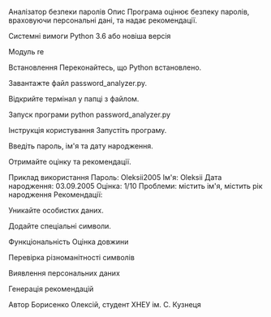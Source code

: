 Аналізатор безпеки паролів
Опис
Програма оцінює безпеку паролів, враховуючи персональні дані, та надає рекомендації.

Системні вимоги
Python 3.6 або новіша версія

Модуль re

Встановлення
Переконайтесь, що Python встановлено.

Завантажте файл password_analyzer.py.

Відкрийте термінал у папці з файлом.

Запуск програми
python password_analyzer.py

Інструкція користування
Запустіть програму.

Введіть пароль, ім'я та дату народження.

Отримайте оцінку та рекомендації.

Приклад використання
Пароль: Oleksii2005
Ім'я: Oleksii
Дата народження: 03.09.2005
Оцінка: 1/10
Проблеми: містить ім'я, містить рік народження
Рекомендації:

Уникайте особистих даних.

Додайте спеціальні символи.

Функціональність
Оцінка довжини

Перевірка різноманітності символів

Виявлення персональних даних

Генерація рекомендацій

Автор
Борисенко Олексій, студент ХНЕУ ім. С. Кузнеця
